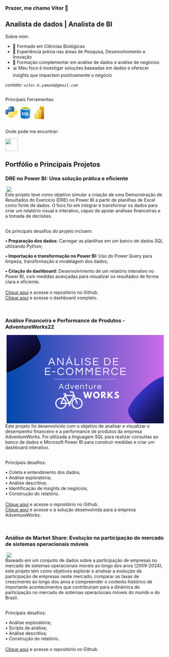 ### Prazer, me chamo Vitor 👋

## Analista de dados | Analista de BI

Sobre mim:

- 🌱 Formado em Ciências Biológicas 
- 🔭 Experiência prévia nas áreas de Pesquisa, Desenvolvimento e Inovação 
- 🎲 Formação complementar em análise de dados e análise de negócios 
- 📊 Meu foco é investigar soluções baseadas em dados e oferecer insights que impactem positivamente o negócio

_contato: `vitor.b.yamada@gmail.com`_

##

Principais Ferramentas: 

<div style="display: inline_block">
  <img align="center" alt="Python" height="40" width="40" src="https://github.com/BruceFonseca/ferramentas/blob/main/Python-logo-notext.svg.png?raw=true">
  <img align="center" alt="SQL" height="40" width="40" src="https://github.com/BruceFonseca/ferramentas/blob/main/logo.png?raw=true">
  <img align="center" alt="Power BI" height="40" width="40" src="https://github.com/BruceFonseca/ferramentas/blob/main/1200px-New_Power_BI_Logo.svg.png?raw=true">
</div>

<br>

Onde pode me encontrar:

<div style="display: inline_block">
  <a href="https://www.linkedin.com/in/vitoryamada/" target="_blank">
    <img align="center" alt="" height="40" width="40" src="https://github.com/BruceFonseca/Portfolio/blob/main/social%20icons/linkedin.png?raw=true">
  </a>
</div>

## 

## Portfólio e Principais Projetos 

### DRE no Power BI: Uma solução prática e eficiente
<img align="right" width="500"  src="https://github.com/vitor-yamada/DRE.PowerBI/blob/main/Imagens/24%20dashboard.png?raw=true">
Este projeto teve como objetivo simular a criação de uma Demonstração de Resultados do Exercício (DRE) no Power BI a partir de planilhas de Excel como fonte de dados. O foco foi em integrar e transformar os dados para criar um relatório visual e interativo, capaz de apoiar análises financeiras e a tomada de decisões. <br> <br>

Os principais desafios do projeto incluem:  

**• Preparação dos dados:** Carregar as planilhas em um banco de dados SQL utilizando Python; <br>   

**• Importação e transformação no Power BI:** Uso do Power Query para limpeza, transformação e modelagem dos dados; <br>

**• Criação do dashboard:** Desenvolvimento de um relatório interativo no Power BI, com medidas avançadas para visualizar os resultados de forma clara e eficiente. <br>
<br>
<a href="https://github.com/vitor-yamada/DRE.PowerBI" target="_blank">Clique aqui</a> e acesse o repositório no Github.
<br>
<a href="https://app.powerbi.com/view?r=eyJrIjoiYjM1N2Q4MzMtMGM4OC00YzUxLWEyYTMtOWMyODgwNTQ3MTUwIiwidCI6IjNlN2FhZjhkLWQyZTAtNGQ3Yy05NWNmLWNjYjhiMTU5ODZlZiJ9&pageName=3a25a87e5ee2f215551d" target="_blank">Clique aqui</a> e acesse o dashboard completo.

<br>

### Análise Financeira e Performance de Produtos - AdventureWorks22
<img align="right" width="500" src="https://github.com/vitor-yamada/AdventureWorksPortifolio/blob/main/Design/CAPA.png?raw=true">
Este projeto foi desenvolvido com o objetivo de analisar e visualizar o desempenho financeiro e a performance de produtos da empresa AdventureWorks. Foi utilizada a linguagem SQL para realizar consultas ao banco de dados e Microsoft Power BI para construir medidas e criar um dashboard interativo. <br> <br>

Principais desafios: 

• Coleta e entendimento dos dados;  <br>
• Análise exploratória; <br>
• Análise descritiva; <br>
• Identificação de insights de negócios; <br>
• Construção do relatório.
<br>
<br>
<a href="https://github.com/vitor-yamada/AdventureWorksPortifolio" target="_blank">Clique aqui</a> e acesse o repositório no Github.
<br>
<a href="https://app.powerbi.com/view?r=eyJrIjoiYTJlNzg4M2EtN2E4YS00OTBjLWFjYTEtMjE1MmFmZjdiZWNjIiwidCI6IjNlN2FhZjhkLWQyZTAtNGQ3Yy05NWNmLWNjYjhiMTU5ODZlZiJ9" target="_blank">Clique aqui</a> e acesse o a solução desenvolvida para a empresa AdventureWorks.

<br>

### Análise de Market Share: Evolução na participação do mercado de sistemas operacionais móveis
<img align="right" width="500" src="https://github.com/vitor-yamada/Market-Share-Mobile-OS/blob/main/Imagens/01.png">
Baseado em um conjunto de dados sobre a participação de empresas no mercado de sistemas operacionais móveis ao longo dos anos (2009-2024), este projeto tem como objetivos explorar e analisar a evolução da participação de empresas neste mercado, comparar as taxas de crescimento ao longo dos anos e compreender o contexto histórico de importante acontecimentos que contribuíram para a dinâmica de participação no mercado de sistemas operacionais móveis do mundo e do Brasil. <br><br>

Principais desafios: 

• Análise exploratória; <br>
• Scripts de análise; <br>
• Análise descritiva; <br>
• Construção do relatório.
<br>
<br>
<a href="https://github.com/vitor-yamada/Market-Share-Mobile-OS" target="_blank">Clique aqui</a> e acesse o repositório no Github.
